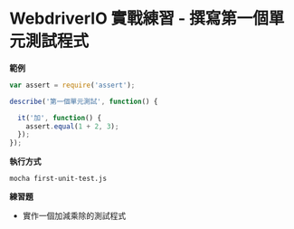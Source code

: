 # WebdriverIO 實戰練習 - 撰寫第一個單元測試程式

**範例**

```js
var assert = require('assert');

describe('第一個單元測試', function() {

  it('加', function() {
    assert.equal(1 + 2, 3);
  });
});
```

**執行方式**

```
mocha first-unit-test.js
```

**練習題**

* 實作一個加減乘除的測試程式